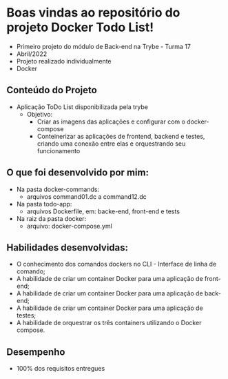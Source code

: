 # Boas vindas ao repositório do projeto Docker Todo List!

- Primeiro projeto do módulo de Back-end na Trybe - Turma 17
- Abril/2022
- Projeto realizado individualmente
- Docker


## Conteúdo do Projeto

- Aplicação ToDo List disponibilizada pela trybe
  - Objetivo: 
    - Criar as imagens das aplicações e configurar com o docker-compose
    - Conteinerizar as aplicações de frontend, backend e testes, criando uma conexão entre elas e orquestrando seu funcionamento


## O que foi desenvolvido por mim:

  - Na pasta docker-commands:
    - arquivos command01.dc a command12.dc
  - Na pasta todo-app:
    - arquivos Dockerfile, em: backe-end, front-end e tests
  - Na raiz da pasta docker:
    - arquivo: docker-compose.yml


## Habilidades desenvolvidas:

- O conhecimento dos comandos dockers no CLI - Interface de linha de comando;
- A habilidade de criar um container Docker para uma aplicação de front-end;
- A habilidade de criar um container Docker para uma aplicação de back-end;
- A habilidade de criar um container Docker para uma aplicação de testes;
- A habilidade de orquestrar os três containers utilizando o Docker compose.


## Desempenho

- 100% dos requisitos entregues
